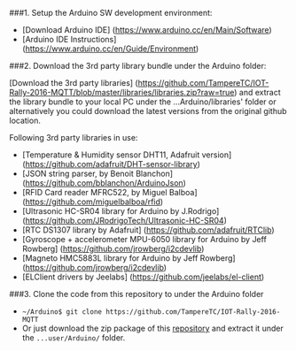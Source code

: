 ###1. Setup the Arduino SW development environment:  
- [Download Arduino IDE] (https://www.arduino.cc/en/Main/Software)    
- [Arduino IDE Instructions] (https://www.arduino.cc/en/Guide/Environment)     

###2. Download the 3rd party library bundle under the Arduino folder:

[Download the 3rd party libraries] (https://github.com/TampereTC/IOT-Rally-2016-MQTT/blob/master/libraries/libraries.zip?raw=true) and extract the library bundle to your local PC under the ...Arduino/libraries' folder or alternatively you could download the latest versions from the original github location. 

Following 3rd party libraries in use:   
- [Temperature & Humidity sensor DHT11, Adafruit version] (https://github.com/adafruit/DHT-sensor-library)     
- [JSON string parser, by Benoit Blanchon] (https://github.com/bblanchon/ArduinoJson)    
- [RFID Card reader MFRC522, by Miguel Balboa] (https://github.com/miguelbalboa/rfid)    
- [Ultrasonic HC-SR04 library for Arduino by J.Rodrigo] (https://github.com/JRodrigoTech/Ultrasonic-HC-SR04)    
- [RTC DS1307 library by Adafruit] (https://github.com/adafruit/RTClib)    
- [Gyroscope + accelerometer MPU-6050 library for Arduino by Jeff Rowberg] (https://github.com/jrowberg/i2cdevlib)
- [Magneto HMC5883L library for Arduino by Jeff Rowberg] (https://github.com/jrowberg/i2cdevlib)
- [ELClient drivers by Jeelabs] (https://github.com/jeelabs/el-client)    

###3. Clone the code from this repository to under the Arduino folder
- `~/Arduino$ git clone https://github.com/TampereTC/IOT-Rally-2016-MQTT`
- Or just download the zip package of this [repository](https://github.com/TampereTC/IOT-Rally-2016-MQTT/archive/master.zip) and extract it under the `...user/Arduino/` folder.


